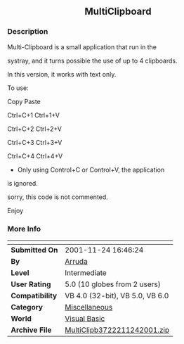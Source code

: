 ﻿<div align="center">

## MultiClipboard


</div>

### Description

Multi-Clipboard is a small application that run in the

systray, and it turns possible the use of up to 4 clipboards.

In this version, it works with text only.

To use:

Copy         Paste

Ctrl+C+1       Ctrl+1+V

Ctrl+C+2       Ctrl+2+V

Ctrl+C+3       Ctrl+3+V

Ctrl+C+4       Ctrl+4+V

* Only using Control+C or Control+V, the application

is ignored.

sorry, this code is not commented.

Enjoy
 
### More Info
 


<span>             |<span>
---                |---
**Submitted On**   |2001-11-24 16:46:24
**By**             |[Arruda](https://github.com/Planet-Source-Code/PSCIndex/blob/master/ByAuthor/arruda.md)
**Level**          |Intermediate
**User Rating**    |5.0 (10 globes from 2 users)
**Compatibility**  |VB 4\.0 \(32\-bit\), VB 5\.0, VB 6\.0
**Category**       |[Miscellaneous](https://github.com/Planet-Source-Code/PSCIndex/blob/master/ByCategory/miscellaneous__1-1.md)
**World**          |[Visual Basic](https://github.com/Planet-Source-Code/PSCIndex/blob/master/ByWorld/visual-basic.md)
**Archive File**   |[MultiClipb3722211242001\.zip](https://github.com/Planet-Source-Code/arruda-multiclipboard__1-29184/archive/master.zip)








